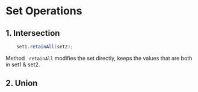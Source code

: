 # Set Operations

## 1. Intersection
```java
    set1.retainAll(set2);
```
Method ` retainAll` modifies the set directly, keeps the values that are both in set1 & set2.

## 2. Union
```java
    
